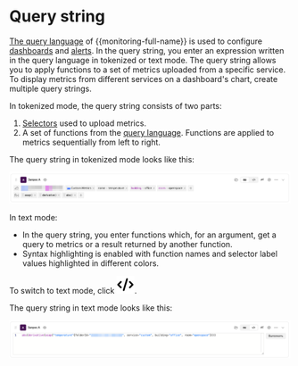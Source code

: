 # Query string

[The query language](../querying.md) of {{monitoring-full-name}} is used to configure [dashboards](./dashboard.md) and [alerts](../alerting.md). In the query string, you enter an expression written in the query language in tokenized or text mode. The query string allows you to apply functions to a set of metrics uploaded from a specific service. To display metrics from different services on a dashboard's chart, create multiple query strings.

In tokenized mode, the query string consists of two parts:
1. [Selectors](../querying.md#selectors) used to upload metrics.
1. A set of functions from the [query language](../querying.md). Functions are applied to metrics sequentially from left to right.

The query string in tokenized mode looks like this:

![Query string in tokenized mode](../../../_assets/monitoring/query_string_tokens_2023.png "Query string in tokenized mode")

In text mode:
* In the query string, you enter functions which, for an argument, get a query to metrics or a result returned by another function.
* Syntax highlighting is enabled with function names and selector label values highlighted in different colors.

To switch to text mode, click ![raw](../../../_assets/console-icons/code.svg).

The query string in text mode looks like this:

![Query string in text mode](../../../_assets/monitoring/query_string_text_2023.png "Query string in text mode")